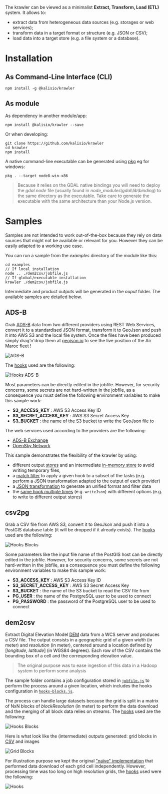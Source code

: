 The krawler can be viewed as a minimalist **Extract, Transform, Load (ETL)** system. It allows to:
* extract data from heterogeneous data sources (e.g. storages or web services);
* transform data in a target format or structure (e.g. JSON or CSV);
* load data into a target store (e.g. a file system or a database).

# Installation

## As Command-Line Interface (CLI)

```
npm install -g @kalisio/krawler
```

## As module

As dependency in another module/app:
```
npm install @kalisio/krawler --save
```

Or when developing:
```
git clone https://github.com/kalisio/krawler
cd krawler
npm install
```

A native command-line executable can be generated using [pkg](https://github.com/zeit/pkg) eg for windows:
```
pkg . --target node8-win-x86
```

> Because it relies on the GDAL native bindings you will need to deploy the *gdal.node* file (usually found in *node_modules\gdal\lib\binding*) to the same directory as the executable. Take care to generate the executable with the same architecture than your Node.js version. 

# Samples

Samples are not intended to work out-of-the-box because they rely on data sources that might not be available or relevant for you. However they can be easily adapted to a working use case.

You can run a sample from the *examples* directory of the module like this:
```
cd examples
// If local installation
node .. ./dem2csv/jobfile.js
// If global/executable installation
krawler ./dem2csv/jobfile.js
```

Intermediate and product outputs will be generated in the *ouput* folder. The available samples are detailed below.

## ADS-B

Grab [ADS-B](https://en.wikipedia.org/wiki/Automatic_dependent_surveillance_%E2%80%93_broadcast) data from two different providers using REST Web Services, convert it to a standardised JSON format, transform it to GeoJson and push it into AWS S3 and the local file system. Once the files have been produced simply drag'n'drop them at [geojson.io](http://geojson.io) to see the live position of the Air Maroc fleet !

![ADS-B](https://cdn.rawgit.com/kalisio/krawler/c4c7c00e3bd97390d6a9dd91c063d526f9c262e3/images/ADS-B.png)

The [hooks](./HOOKS.MD) used are the following:

![Hooks ADS-B](https://cdn.rawgit.com/kalisio/krawler/c85a9a96f08e090ff8b60b9df4adfa108f70bd7a/examples/adsb/Hooks%20Diagram.svg)

Most parameters can be directly edited in the jobfile. However, for security concerns, some secrets are not hard-written in the jobfile, as a consequence you must define the following environment variables to make this sample work:
* **S3_ACCESS_KEY** : AWS S3 Access Key ID
* **S3_SECRET_ACCESS_KEY** : AWS S3 Secret Access Key
* **S3_BUCKET** : the name of the S3 bucket to write the GeoJson file to

The web services used according to the providers are the following:
* [ADS-B Exchange](https://www.adsbexchange.com/data/)
* [OpenSky Network](https://opensky-network.org/apidoc/rest.html)

This sample demonstrates the flexibility of the krawler by using:
* different output [stores](./SERVICES.html#stores) and an intermediate [in-memory store](./SERVICES.html#stores) to avoid writing temporary files,
* a [match filter](./HOOKS.html#common-options) to apply a given hook to a subset of the tasks (e.g. perform a JSON transformation adapted to the output of each provider)
* a [JSON transformation](./HOOKS.html#transformjsonoptions) to generate an unified format and filter data
* the [same hook multiple times](CLI.html#external-api) (e.g. `writeJson`) with different options (e.g. to write to different output stores)

## csv2pg

Grab a CSV file from AWS S3, convert it to GeoJson and push it into a PostGIS database table (it will be dropped if it already exists). The [hooks](./HOOKS.MD) used are the following:

![Hooks Blocks](https://cdn.rawgit.com/kalisio/krawler/c85a9a96f08e090ff8b60b9df4adfa108f70bd7a/examples/csv2pg/Hooks%20Diagram.svg)

Some parameters like the input file name of the PostGIS host can be directly edited in the jobfile. However, for security concerns, some secrets are not hard-written in the jobfile, as a consequence you must define the following environment variables to make this sample work:
* **S3_ACCESS_KEY** : AWS S3 Access Key ID
* **S3_SECRET_ACCESS_KEY** : AWS S3 Secret Access Key
* **S3_BUCKET** : the name of the S3 bucket to read the CSV file from
* **PG_USER** : the name of the PostgreSQL user to be used to connect
* **PG_PASSWORD** : the password of the PostgreSQL user to be used to connect

## dem2csv

Extract Digital Elevation Model [DEM](https://en.wikipedia.org/wiki/Digital_elevation_model) data from a WCS server and produces a CSV file. The output consists in a geographic grid of a given *width* (in meter) and *resolution* (in meter), centered around a location defined by [*longitude*, *latitude*] (in WGS84 degrees). Each row of the CSV contains the bounding box of a cell and the corresponding elevation value.

> The original purpose was to ease ingestion of this data in a Hadoop system to perform some analysis

The sample folder contains a job configuration stored in [`jobfile.js`](https://github.com/kalisio/krawler/blob/master/examples/dem2csv/jobfile.js) to perform the process around a given location, which includes the hooks configuration in [`hooks-blocks.js`](https://github.com/kalisio/krawler/blob/master/examples/dem2csv/hooks-blocks.js).

The process can handle large datasets because the grid is split in a matrix of NxN blocks of *blockResolution* (in meter) to perform the data download and the merging of all block data relies on streams. The [hooks](./HOOKS.MD) used are the following:

![Hooks Blocks](https://cdn.rawgit.com/kalisio/krawler/b46277bd9ef6b866e1a4d634766882345b9fd198/examples/dem2csv/Hooks%20Diagram%20Blocks.svg)

Here is what look like the (intermediate) outputs generated: grid blocks in [CSV](https://github.com/kalisio/krawler/raw/master/test/data/RJTT-30-18000-2-1.csv) and images

![Grid Blocks](https://github.com/kalisio/krawler/raw/master/examples/dem2csv/dem2csv-blocks.png)

For illustration purpose we kept the original ["naïve" implementation](https://github.com/kalisio/krawler/blob/master/examples/dem2csv/hooks.js) that performed data download of each grid cell independently.
However, processing time was too long on high resolution grids, the [hooks](./API.MD#hooks) used were the following:

![Hooks](https://cdn.rawgit.com/kalisio/krawler/b46277bd9ef6b866e1a4d634766882345b9fd198/examples/dem2csv/Hooks%20Diagram.svg)

